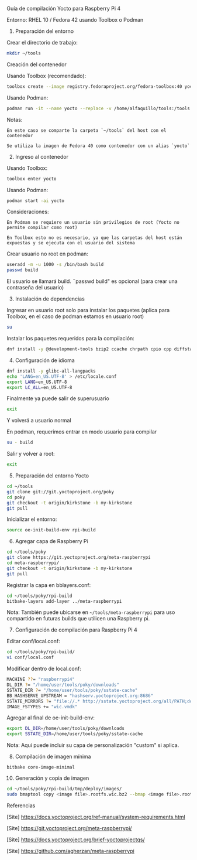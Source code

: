 Guía de compilación Yocto para Raspberry Pi 4

Entorno: RHEL 10 / Fedora 42 usando Toolbox o Podman
1. Preparación del entorno

Crear el directorio de trabajo:
```bash
mkdir ~/tools
```
Creación del contenedor

Usando Toolbox (recomendado):
```bash
toolbox create --image registry.fedoraproject.org/fedora-toolbox:40 yocto
```

Usando Podman:
```bash
podman run -it --name yocto --replace -v /home/alfaquillo/tools:/tools:z registry.fedoraproject.org/fedora-toolbox:40 /bin/bash
```

Notas:

    En este caso se comparte la carpeta `~/tools` del host con el contenedor

    Se utiliza la imagen de Fedora 40 como contenedor con un alias `yocto`

2. Ingreso al contenedor

Usando Toolbox:
```bash
toolbox enter yocto
```

Usando Podman:
```bash
podman start -ai yocto
```

Consideraciones:

    En Podman se requiere un usuario sin privilegios de root (Yocto no permite compilar como root)

    En Toolbox esto no es necesario, ya que las carpetas del host están expuestas y se ejecuta con el usuario del sistema

Crear usuario no root en podman:
```bash
useradd -m -u 1000 -s /bin/bash build
passwd build
```
El usuario se llamará build.
¨passwd build" es opcional (para crear una contraseña del usuario)

3. Instalación de dependencias

Ingresar en usuario root solo para instalar los paquetes (aplica para Toolbox, en el caso de podman estamos en usuario root)

```bash
su
```

Instalar los paquetes requeridos para la compilación:
```bash
dnf install -y @development-tools bzip2 ccache chrpath cpio cpp diffstat diffutils file findutils gawk gcc gcc-c++ git glibc-devel glibc-langpack-en gzip hostname lz4 make patch perl perl-Data-Dumper perl-File-Compare perl-File-Copy perl-FindBin perl-Text-ParseWords perl-Thread-Queue perl-bignum perl-locale python python3 python3-devel python3-GitPython python3-jinja2 python3-pexpect python3-pip python3-setuptools rpcgen socat tar texinfo unzip wget which xz zstd SDL-devel xterm mesa-libGL-devel nano sudo
```

4. Configuración de idioma

```bash
dnf install -y glibc-all-langpacks
echo 'LANG=en_US.UTF-8' > /etc/locale.conf
export LANG=en_US.UTF-8
export LC_ALL=en_US.UTF-8
```
Finalmente ya puede salir de superusuario

```bash
exit
```
Y volverá a usuario normal

En podman, requerimos entrar en modo usuario para compilar

```bash
su - build
```

Salir y volver a root:
```bash
exit
```

5. Preparación del entorno Yocto

```bash
cd ~/tools
git clone git://git.yoctoproject.org/poky
cd poky
git checkout -t origin/kirkstone -b my-kirkstone
git pull
```

Inicializar el entorno:
```bash
source oe-init-build-env rpi-build
```
6. Agregar capa de Raspberry Pi

```bash
cd ~/tools/poky
git clone https://git.yoctoproject.org/meta-raspberrypi
cd meta-raspberrypi/
git checkout -t origin/kirkstone -b my-kirkstone
git pull
```

Registrar la capa en bblayers.conf:
```bash
cd ~/tools/poky/rpi-build
bitbake-layers add-layer ../meta-raspberrypi
```

Nota: También puede ubicarse en `~/tools/meta-raspberrypi` para uso compartido en futuras builds que utilicen una Raspberry pi.

7. Configuración de compilación para Raspberry Pi 4

Editar conf/local.conf:
```bash
cd ~/tools/poky/rpi-build/
vi conf/local.conf
```

Modificar dentro de local.conf:
```bash
MACHINE ??= "raspberrypi4"
DL_DIR ?= "/home/user/tools/poky/downloads"
SSTATE_DIR ?= "/home/user/tools/poky/sstate-cache"
BB_HASHSERVE_UPSTREAM = "hashserv.yoctoproject.org:8686"
SSTATE_MIRRORS ?= "file://.* http://sstate.yoctoproject.org/all/PATH;downloadfilename=PATH"
IMAGE_FSTYPES += "wic.vmdk"
```

Agregar al final de oe-init-build-env:
```bash
export DL_DIR=/home/user/tools/poky/downloads
export SSTATE_DIR=/home/user/tools/poky/sstate-cache
```


Nota: Aquí puede incluir su capa de personalización "custom" si aplica.

8. Compilación de imagen mínima

```
bitbake core-image-minimal
```

10. Generación y copia de imagen

```bash
cd ~/tools/poky/rpi-build/tmp/deploy/images/
sudo bmaptool copy <image file>.rootfs.wic.bz2 --bmap <image file>.rootfs.wic.bmap <device>
```

Referencias

[Site] https://docs.yoctoproject.org/ref-manual/system-requirements.html

[Site] https://git.yoctoproject.org/meta-raspberrypi/

[Site] https://docs.yoctoproject.org/brief-yoctoprojectqs/

[Site] https://github.com/agherzan/meta-raspberrypi

